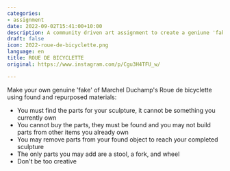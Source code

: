 ```yaml
---
categories:
- assignment
date: 2022-09-02T15:41:00+10:00
description: A community driven art assignment to create a geniune 'fake' Roue De Bicyclette
draft: false
icon: 2022-roue-de-bicyclette.png
language: en
title: ROUE DE BICYCLETTE
original: https://www.instagram.com/p/Cgu3H4TFU_w/

---
```


Make your own genuine 'fake' of Marchel Duchamp's Roue de bicyclette using found and repurposed materials:

* You must find the parts for your sculpture, it cannot be something you currently own
* You cannot buy the parts, they must be found and you may not build parts from other items you already own
* You may remove parts from your found object to reach your completed sculpture
* The only parts you may add are a stool, a fork, and wheel
* Don't be too creative
